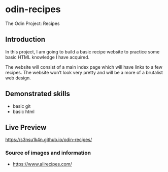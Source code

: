# odin-recipes
The Odin Project: Recipes 

## Introduction
In this project, I am going to build a basic recipe website to practice some basic HTML knowledge I have acquired. 

The website will consist of a main index page which will have links to a few recipes. The website won’t look very pretty and will be a more of a brutalist web design.

## Demonstrated skills

- basic git
- basic html

## Live Preview

https://s3nsu1k4n.github.io/odin-recipes/

### Source of images and information

- https://www.allrecipes.com/